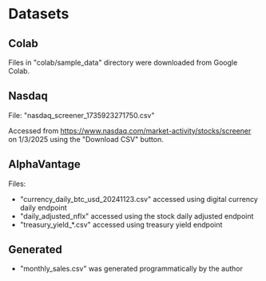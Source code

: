 # Datasets

## Colab

Files in "colab/sample_data" directory were downloaded from Google Colab.

## Nasdaq

File: "nasdaq_screener_1735923271750.csv"

Accessed from https://www.nasdaq.com/market-activity/stocks/screener on 1/3/2025 using the "Download CSV" button.

## AlphaVantage

Files:

  + "currency_daily_btc_usd_20241123.csv" accessed using digital currency daily endpoint
  + "daily_adjusted_nflx" accessed using the stock daily adjusted endpoint
  + "treasury_yield_*.csv" accessed using treasury yield endpoint

## Generated

  + "monthly_sales.csv" was generated programmatically by the author
